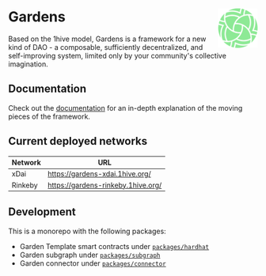 # Gardens <a href="https://gardens.1hive.org/"><img align="right" src=".github/assets/gardens.svg" height="80px" /></a>

Based on the 1hive model, Gardens is a framework for a new kind of DAO - a composable, sufficiently decentralized, and self-improving system, limited only by your community's collective imagination.

## Documentation

Check out the [documentation](https://1hive.gitbook.io/gardens/) for an in-depth explanation of the moving pieces of the framework.


## Current deployed networks

|Network  | URL |
| ------------- | ------------- |
| xDai | https://gardens-xdai.1hive.org/ |
| Rinkeby | https://gardens-rinkeby.1hive.org/ |

## Development

This is a monorepo with the following packages:

- Garden Template smart contracts under [`packages/hardhat`](https://github.com/1Hive/gardens/tree/master/packages/hardhat)
- Garden subgraph under [`packages/subgraph`](https://github.com/1Hive/gardens/tree/master/packages/subgraph)
- Garden connector under [`packages/connector`](https://github.com/1Hive/gardens/tree/master/packages/connector)
